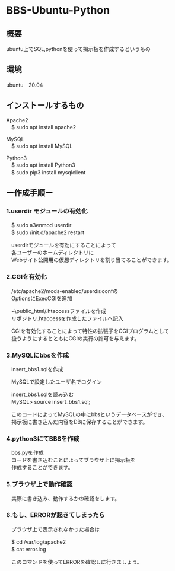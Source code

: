 # BBS-Ubuntu-Python

## 概要
ubuntu上でSQL,pythonを使って掲示板を作成するというもの  

## 環境
ubuntu　20.04  

## インストールするもの
  
Apache2  
　$ sudo apt install apache2
    
MySQL  
　$ sudo apt install MySQL
    
Python3  
　$ sudo apt install Python3  
　$ sudo pip3 install mysqlclient  
  
## ー作成手順ー

### 1.userdir モジュールの有効化  
　$ sudo a3enmod userdir  
　$ sudo /init.d/apache2 restart  
  
　userdirモジュールを有効にすることによって  
　各ユーザーのホームディレクトリに  
　Webサイト公開用の仮想ディレクトリを割り当てることができます。  
    
### 2.CGIを有効化  
　/etc/apache2/mods-enabled/userdir.confの  
　OptionsにExecCGIを追加  
  
　~\public_html/.htaccessファイルを作成  
　リポジトリ.htaccessを作成したファイルへ記入  
    
　CGIを有効化することによって特性の拡張子をCGIプログラムとして  
　扱うようにするとともにCGIの実行の許可を与えます。  
    
### 3.MySQLにbbsを作成  
　insert_bbs1.sqlを作成
  
　MySQLで設定したユーザ名でログイン  
  
　insert_bbs1.sqlを読み込む  
　MySQL> source insert_bbs1.sql;  
  
　このコードによってMySQLの中にbbsというデータベースができ、  
　掲示板に書き込んだ内容をDBに保存することができます。  
   
### 4.python3にてBBSを作成  
　bbs.pyを作成  
　コードを書き込むことによってブラウザ上に掲示板を  
　作成することができます。  
    
### 5.ブラウザ上で動作確認  
  
　実際に書き込み、動作するかの確認をします。  
  
### 6.もし、ERRORが起きてしまったら
　ブラウザ上で表示されなかった場合は  

　$ cd /var/log/apache2  
　$ cat error.log  
    
　このコマンドを使ってERRORを確認しに行きましょう。
  
  
  
  
  
  
